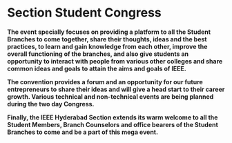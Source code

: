 # Section Student Congress

**The event specially focuses on providing a platform to all the Student Branches to come together, share their thoughts, ideas and the best practices, to learn and gain knowledge from each other, improve the overall functioning of the branches, and also give students an opportunity to interact with people from various other colleges and share common ideas and goals to attain the aims and goals of IEEE.**

**The convention provides a forum and an opportunity for our future entrepreneurs to share their ideas and will give a head start to their career growth. Various technical and non-technical events are being planned during the two day Congress.**

**Finally, the IEEE Hyderabad Section extends its warm welcome to all the Student Members, Branch Counselors and office bearers of the Student Branches to come and be a part of this mega event.**
